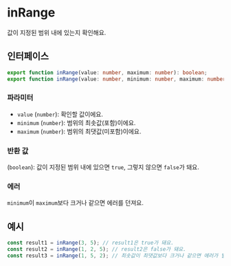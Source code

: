 # inRange

값이 지정된 범위 내에 있는지 확인해요.

## 인터페이스

```typescript
export function inRange(value: number, maximum: number): boolean;
export function inRange(value: number, minimum: number, maximum: number): boolean;
```

### 파라미터

- `value` (`number`): 확인할 값이에요.
- `minimum` (`number`): 범위의 최솟값(포함)이에요.
- `maximum` (`number`): 범위의 최댓값(미포함)이에요.

### 반환 값

(`boolean`): 값이 지정된 범위 내에 있으면 `true`, 그렇지 않으면 `false`가 돼요.

### 에러

`minimum`이 `maximum`보다 크거나 같으면 에러를 던져요.

## 예시

```typescript
const result1 = inRange(3, 5); // result1은 true가 돼요.
const result2 = inRange(1, 2, 5); // result2은 false가 돼요.
const result3 = inRange(1, 5, 2); // 최솟값이 최댓값보다 크거나 같으면 에러가 발생해요.
```
